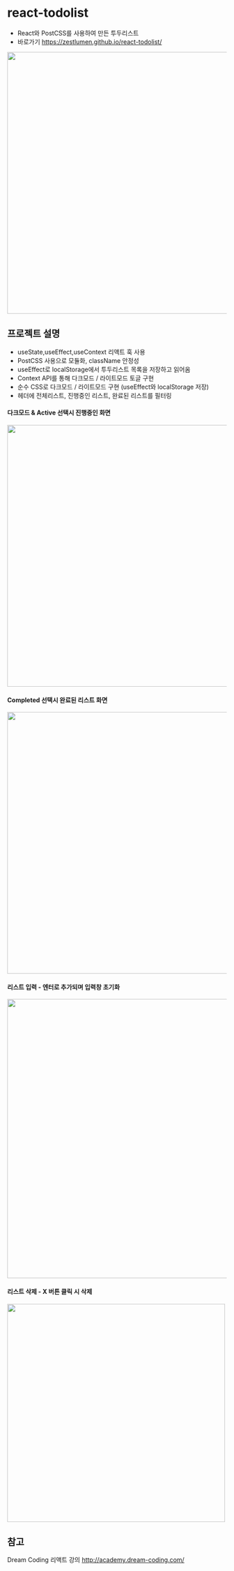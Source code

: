 # react-todolist
- React와 PostCSS를 사용하여 만든 투두리스트
- 바로가기 https://zestlumen.github.io/react-todolist/

<img src="https://github.com/zestlumen/react-todolist/assets/122693004/c43464e6-9114-40d6-a68d-76f8d68b11ce" width="600"/>

## 프로젝트 설명
- useState,useEffect,useContext 리액트 훅 사용
- PostCSS 사용으로 모듈화, className 안정성
- useEffect로 localStorage에서 투두리스트 목록을 저장하고 읽어옴
- Context API를 통해 다크모드 / 라이트모드 토글 구현
- 순수 CSS로 다크모드 / 라이트모드 구현
  (useEffect와 localStorage 저장)
- 헤더에 전체리스트, 진행중인 리스트, 완료된 리스트를 필터링

#### 다크모드 & Active 선택시 진행중인 화면
  <img src="https://github.com/zestlumen/react-todolist/assets/122693004/f37c821f-8c30-4527-94b3-d5e55a4960dc" width="600"/>

#### Completed 선택시 완료된 리스트 화면
  <img src="https://github.com/zestlumen/react-todolist/assets/122693004/41b193f7-6d07-4d7d-8099-286342af6123" width="600"/>

#### 리스트 입력 - 엔터로 추가되며 입력창 초기화
<img src="https://github.com/zestlumen/react-todolist/assets/122693004/f9562be2-2663-41b0-92ae-e89eb928935e" width="640"/>

#### 리스트 삭제 - X 버튼 클릭 시 삭제
<img src="https://github.com/zestlumen/react-todolist/assets/122693004/d75ae67c-1f9e-4087-a3da-1634eebfeacf" width="500"/>

## 참고
Dream Coding 리액트 강의
http://academy.dream-coding.com/

